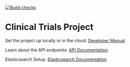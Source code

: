 [![Build checks](https://github.com/ClinicalTrialsTeam/ctfrontier/actions/workflows/checks.yml/badge.svg)](https://github.com/ClinicalTrialsTeam/ctfrontier/actions/workflows/checks.yml)

# Clinical Trials Project

Set the project up locally or in the cloud:
[Developer Manual](developer_manual.md)

Learn about the API endpoints: [API Documentation](api_documentation.md)

Elasticsearch Setup: [Elasticsearch Documentation](elasticsearch_documentation.md)




